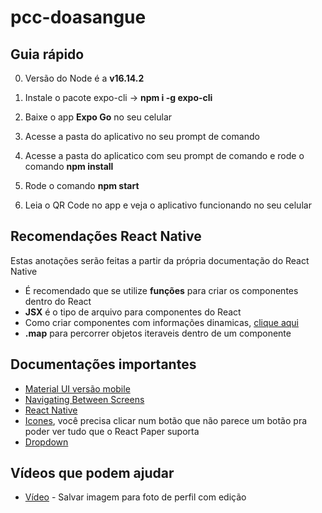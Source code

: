 # pcc-doasangue

## Guia rápido

0. Versão do Node é a **v16.14.2**

1. Instale o pacote expo-cli -> **npm i -g expo-cli**

2. Baixe o app **Expo Go** no seu celular

3. Acesse a pasta do aplicativo no seu prompt de comando

4. Acesse a pasta do aplicatico com seu prompt de comando e rode o comando **npm install**

5. Rode o comando **npm start**

6. Leia o QR Code no app e veja o aplicativo funcionando no seu celular

## Recomendações React Native

Estas anotações serão feitas a partir da própria documentação do React Native

- É recomendado que se utilize **funções** para criar os componentes dentro do React
- **JSX** é o tipo de arquivo para componentes do React
- Como criar componentes com informações dinamicas, [clique aqui](https://reactnative.dev/docs/intro-react#state)
- **.map** para percorrer objetos iteraveis dentro de um componente

## Documentações importantes

- [Material UI versão mobile](https://callstack.github.io/react-native-paper/index.html)
- [Navigating Between Screens](https://reactnative.dev/docs/navigation)
- [React Native](https://reactnative.dev/)
- [Icones](https://callstack.github.io/react-native-paper/icons.html), você precisa clicar num botão que não parece um botão pra poder ver tudo que o React Paper suporta
- [Dropdown](https://www.npmjs.com/package/react-native-dropdown-picker)

## Vídeos que podem ajudar

- [Vídeo](https://youtu.be/UNFDILca9M8?t=251) - Salvar imagem para foto de perfil com edição

